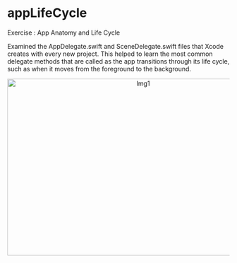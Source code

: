 # appLifeCycle
Exercise : App Anatomy and Life Cycle

Examined the AppDelegate.swift and SceneDelegate.swift files that Xcode creates with every new project. This helped to learn the most common delegate methods that are called as the app transitions through its life cycle, such as when it moves from the foreground to the background.

<p align="center">
  <img width="600" height = "400" alt="Img1" src="https://user-images.githubusercontent.com/90863360/212409418-f7a221ec-9d10-4cbe-be1a-a438e100f6d4.png">
</p>
